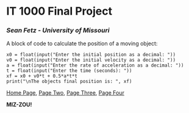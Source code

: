 # IT 1000 Final Project
### _Sean Fetz - University of Missouri_

A block of code to calculate the position of a moving object:
```
x0 = float(input("Enter the initial position as a decimal: "))
v0 = float(input("Enter the initial velocity as a decimal: "))
a = float(input("Enter the rate of acceleration as a decimal: "))
t = float(input("Enter the time (seconds): "))
xf = x0 + v0*t + 0.5*a*t*t
print("\nThe objects final position is: ", xf)
```

[Home Page](FinalProjectMain.md),
[Page Two](FinalProject2.md),
[Page Three](FinalProject3.md),
[Page Four](FinalProject4.md)

**MIZ-ZOU!**
